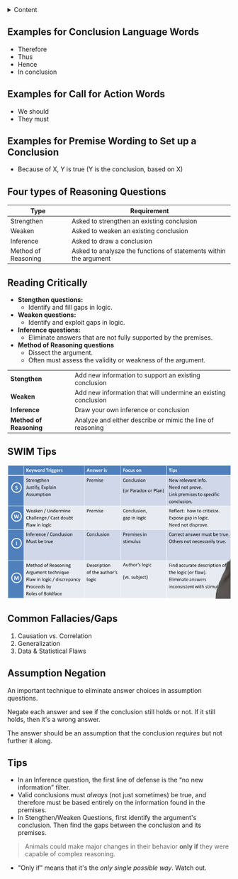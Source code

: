 <details><summary>Content</summary>
<p>

- [Examples for Conclusion Language Words](#examples-for-conclusion-language-words)
- [Examples for Call for Action Words](#examples-for-call-for-action-words)
- [Examples for Premise Wording to Set up a Conclusion](#examples-for-premise-wording-to-set-up-a-conclusion)
- [Four types of Reasoning Questions](#four-types-of-reasoning-questions)
- [Reading Critically](#reading-critically)
- [SWIM Tips](#swim-tips)
- [Common Fallacies/Gaps](#common-fallaciesgaps)
- [Assumption Negation](#assumption-negation)
- [Tips](#tips)
</p>
</details>


## Examples for Conclusion Language Words

- Therefore
- Thus 
- Hence
- In conclusion

## Examples for Call for Action Words

- We should 
- They must 

## Examples for Premise Wording to Set up a Conclusion

- Because of X, Y is true (Y is the conclusion, based on X)

## Four types of Reasoning Questions

| Type                | Requirement                                                       |
| ------------------- | ----------------------------------------------------------------- |
| Strengthen          | Asked to strengthen an existing conclusion                        |
| Weaken              | Asked to weaken an existing conclusion                            |
| Inference           | Asked to draw a conclusion                                        |
| Method of Reasoning | Asked to analysze the functions of statements within the argument |

## Reading Critically

- **Stengthen questions:**
  - Identify and fill gaps in logic.
- **Weaken questions:** 
  - Identify and exploit gaps in logic.
- **Inference questions:**
  - Eliminate answers that are not fully supported by the premises.
- **Method of Reasoning questions**
  - Dissect the argument.
  - Often must assess the validity or weakness of the argument. 

|                         |                                                                |
| ----------------------- | -------------------------------------------------------------- |
| **Stengthen**           | Add new information to support an existing conclusion          |
| **Weaken**              | Add new information that will undermine an existing conclusion |
| **Inference**           | Draw your own inference or conclusion                          |
| **Method of Reasoning** | Analyze and either describe or mimic the line of reasoning     |

## SWIM Tips 

![](zz_swim_tips.png)

## Common Fallacies/Gaps

1. Causation vs. Correlation
2. Generalization
3. Data & Statistical Flaws

## Assumption Negation 

An important technique to eliminate answer choices in assumption questions.

Negate each answer and see if the conclusion still holds or not. 
If it still holds, then it's a wrong answer.

The answer should be an assumption that the conclusion *requires* but not further it along.


## Tips

- In an Inference question, the first line of defense is the “no new information” filter. 
- Valid conclusions must *always* (not just sometimes) be true, and therefore must be based entirely
  on the information found in the premises.
- In Stengthen/Weaken Questions, first identify the argument's conclusion. Then find the gaps between
  the conclusion and its premises. 

> Animals could make major changes in their behavior **only if** they were capable of complex reasoning.

- "Only if" means that it's the *only single possible way*. Watch out.
